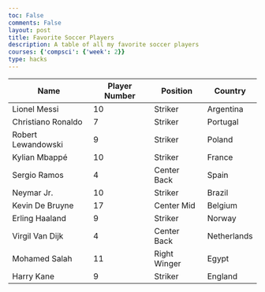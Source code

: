 ```yaml
---
toc: False
comments: False
layout: post
title: Favorite Soccer Players
description: A table of all my favorite soccer players
courses: {'compsci': {'week': 2}}
type: hacks
---
```


<head>
    <!-- load jQuery and DataTables output style and scripts -->
    <link rel="stylesheet" type="text/css" href="https://cdn.datatables.net/1.13.4/css/jquery.dataTables.min.css">
    <script type="text/javascript" language="javascript" src="https://code.jquery.com/jquery-3.6.0.min.js"></script>
    <script>var define = null;</script>
    <script type="text/javascript" language="javascript" src="https://cdn.datatables.net/1.13.4/js/jquery.dataTables.min.js"></script>
</head>

<!-- Body contains the contents of the Document -->
<body>
    <table id="demo" class="table">
        <thead>
            <tr>
                <th>Name</th>
                <th>Player Number</th>
                <th>Position</th>
                <th>Country</th>
            </tr>
        </thead>
        <tbody>
            <tr>
                <td>Lionel Messi</td>
                <td>10</td>
                <td>Striker</td>
                <td>Argentina</td>
            </tr>
            <tr>
                <td>Christiano Ronaldo</td>
                <td>7</td>
                <td>Striker</td>
                <td>Portugal</td>
            </tr>
            <tr>
                <td>Robert Lewandowski</td>
                <td>9</td>
                <td>Striker</td>
                <td>Poland</td>
            </tr>
            <tr>
                <td>Kylian Mbappé</td>
                <td>10</td>
                <td>Striker</td>
                <td>France</td>
            </tr>
            <tr>
                <td>Sergio Ramos</td>
                <td>4</td>
                <td>Center Back</td>
                <td>Spain</td>
            </tr>
            <tr>
                <td>Neymar Jr.</td>
                <td>10</td>
                <td>Striker</td>
                <td>Brazil</td>
            </tr>
            <tr>
                <td>Kevin De Bruyne</td>
                <td>17</td>
                <td>Center Mid</td>
                <td>Belgium</td>
            </tr>
            <tr>
                <td>Erling Haaland</td>
                <td>9</td>
                <td>Striker</td>
                <td>Norway</td>
            </tr>
            <tr>
                <td>Virgil Van Dijk</td>
                <td>4</td>
                <td>Center Back</td>
                <td>Netherlands</td>
            </tr>
            <tr>
                <td>Mohamed Salah</td>
                <td>11</td>
                <td>Right Winger</td>
                <td>Egypt</td>
            </tr>
            <tr>
                <td>Harry Kane</td>
                <td>9</td>
                <td>Striker</td>
                <td>England</td>
            </tr>
        </tbody>
    </table>
</body>

<!-- Script is used to embed executable code -->
<script>
    $("#demo").DataTable();
</script>
